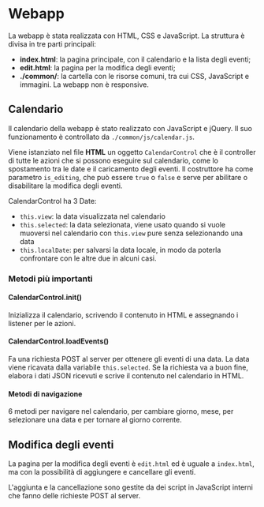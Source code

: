 # Webapp
La webapp è stata realizzata con HTML, CSS e JavaScript. La struttura è divisa in tre parti principali:
- **index.html**: la pagina principale, con il calendario e la lista degli eventi;
- **edit.html**: la pagina per la modifica degli eventi;
- **./common/**: la cartella con le risorse comuni, tra cui CSS, JavaScript e immagini.
La webapp non è responsive.

## Calendario
Il calendario della webapp è stato realizzato con JavaScript e jQuery. Il suo funzionamento è controllato da `./common/js/calendar.js`.

Viene istanziato nel file **HTML** un oggetto `CalendarControl` che è il controller di tutte le azioni che si possono eseguire sul calendario, come lo spostamento tra le date e il caricamento degli eventi.
Il costruttore ha come parametro `is_editing`, che può essere `true` o `false` e serve per abilitare o disabilitare la modifica degli eventi.

CalendarControl ha 3 Date:
- <code>this.view</code>: la data visualizzata nel calendario
- <code>this.selected</code>: la data selezionata, viene usato quando si vuole muoversi nel calendario con <code>this.view</code> pure senza selezionando una data
- <code>this.localDate</code>: per salvarsi la data locale, in modo da poterla confrontare con le altre due in alcuni casi.

### Metodi più importanti

#### CalendarControl.init()
Inizializza il calendario, scrivendo il contenuto in HTML e assegnando i listener per le azioni.

#### CalendarControl.loadEvents()
Fa una richiesta POST al server per ottenere gli eventi di una data. La data viene ricavata dalla variabile <code>this.selected</code>. Se la richiesta va a buon fine, elabora i dati JSON ricevuti e scrive il contenuto nel calendario in HTML.

#### Metodi di navigazione
6 metodi per navigare nel calendario, per cambiare giorno, mese, per selezionare una data e per tornare al giorno corrente.

## Modifica degli eventi
La pagina per la modifica degli eventi è `edit.html` ed è uguale a `index.html`, ma con la possibilità di aggiungere e cancellare gli eventi.

L'aggiunta e la cancellazione sono gestite da dei script in JavaScript interni che fanno delle richieste POST al server.